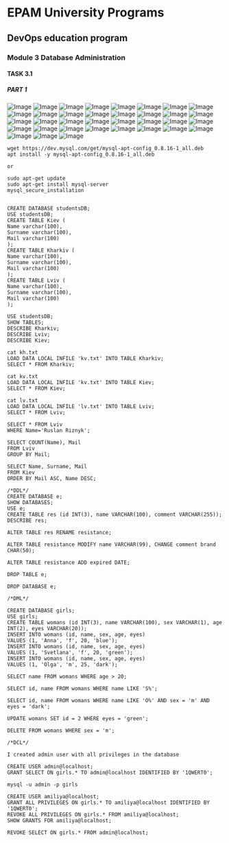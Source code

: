 # EPAM University Programs

## DevOps education program
### Module 3 Database Administration


#### TASK 3.1
##### PART 1
![Image](https://github.com/Twicer/DevOps_online_Dnipro_2020Q42021Q1/blob/master/m3/task3.1/screens3.1.1/2020-12-23_170006.jpg)
![Image](https://github.com/Twicer/DevOps_online_Dnipro_2020Q42021Q1/blob/master/m3/task3.1/screens3.1.1/2020-12-24_230510.jpg)
![Image](https://github.com/Twicer/DevOps_online_Dnipro_2020Q42021Q1/blob/master/m3/task3.1/screens3.1.1/2020-12-24_230629.jpg)
![Image](https://github.com/Twicer/DevOps_online_Dnipro_2020Q42021Q1/blob/master/m3/task3.1/screens3.1.1/2020-12-24_230712.jpg)
![Image](https://github.com/Twicer/DevOps_online_Dnipro_2020Q42021Q1/blob/master/m3/task3.1/screens3.1.1/2020-12-24_230732.jpg)
![Image](https://github.com/Twicer/DevOps_online_Dnipro_2020Q42021Q1/blob/master/m3/task3.1/screens3.1.1/2020-12-24_230822.jpg)
![Image](https://github.com/Twicer/DevOps_online_Dnipro_2020Q42021Q1/blob/master/m3/task3.1/screens3.1.1/2020-12-24_230955.jpg)
![Image](https://github.com/Twicer/DevOps_online_Dnipro_2020Q42021Q1/blob/master/m3/task3.1/screens3.1.1/2020-12-24_231031.jpg)
![Image](https://github.com/Twicer/DevOps_online_Dnipro_2020Q42021Q1/blob/master/m3/task3.1/screens3.1.1/2020-12-24_231042.jpg)
![Image](https://github.com/Twicer/DevOps_online_Dnipro_2020Q42021Q1/blob/master/m3/task3.1/screens3.1.1/2020-12-24_231959.jpg)
![Image](https://github.com/Twicer/DevOps_online_Dnipro_2020Q42021Q1/blob/master/m3/task3.1/screens3.1.1/2020-12-24_232032.jpg)
![Image](https://github.com/Twicer/DevOps_online_Dnipro_2020Q42021Q1/blob/master/m3/task3.1/screens3.1.1/2020-12-24_232055.jpg)
![Image](https://github.com/Twicer/DevOps_online_Dnipro_2020Q42021Q1/blob/master/m3/task3.1/screens3.1.1/2020-12-24_232112.jpg)
![Image](https://github.com/Twicer/DevOps_online_Dnipro_2020Q42021Q1/blob/master/m3/task3.1/screens3.1.1/2020-12-24_232128.jpg)
![Image](https://github.com/Twicer/DevOps_online_Dnipro_2020Q42021Q1/blob/master/m3/task3.1/screens3.1.1/2020-12-24_232655.jpg)
![Image](https://github.com/Twicer/DevOps_online_Dnipro_2020Q42021Q1/blob/master/m3/task3.1/screens3.1.1/2020-12-24_233914.jpg)
![Image](https://github.com/Twicer/DevOps_online_Dnipro_2020Q42021Q1/blob/master/m3/task3.1/screens3.1.1/2020-12-24_234102.jpg)
![Image](https://github.com/Twicer/DevOps_online_Dnipro_2020Q42021Q1/blob/master/m3/task3.1/screens3.1.1/2020-12-24_234407.jpg)
![Image](https://github.com/Twicer/DevOps_online_Dnipro_2020Q42021Q1/blob/master/m3/task3.1/screens3.1.1/2020-12-24_234559.jpg)
![Image](https://github.com/Twicer/DevOps_online_Dnipro_2020Q42021Q1/blob/master/m3/task3.1/screens3.1.1/2020-12-24_234719.jpg)
![Image](https://github.com/Twicer/DevOps_online_Dnipro_2020Q42021Q1/blob/master/m3/task3.1/screens3.1.1/2020-12-24_234804.jpg)
![Image](https://github.com/Twicer/DevOps_online_Dnipro_2020Q42021Q1/blob/master/m3/task3.1/screens3.1.1/2020-12-25_092515.jpg)
![Image](https://github.com/Twicer/DevOps_online_Dnipro_2020Q42021Q1/blob/master/m3/task3.1/screens3.1.1/2020-12-25_092525.jpg)
![Image](https://github.com/Twicer/DevOps_online_Dnipro_2020Q42021Q1/blob/master/m3/task3.1/screens3.1.1/2020-12-25_092645.jpg)
![Image](https://github.com/Twicer/DevOps_online_Dnipro_2020Q42021Q1/blob/master/m3/task3.1/screens3.1.1/2020-12-25_092740.jpg)
![Image](https://github.com/Twicer/DevOps_online_Dnipro_2020Q42021Q1/blob/master/m3/task3.1/screens3.1.1/2020-12-25_093430.jpg)
![Image](https://github.com/Twicer/DevOps_online_Dnipro_2020Q42021Q1/blob/master/m3/task3.1/screens3.1.1/2020-12-25_093507.jpg)
![Image](https://github.com/Twicer/DevOps_online_Dnipro_2020Q42021Q1/blob/master/m3/task3.1/screens3.1.1/2020-12-25_093908.jpg)
![Image](https://github.com/Twicer/DevOps_online_Dnipro_2020Q42021Q1/blob/master/m3/task3.1/screens3.1.1/2020-12-25_094010.jpg)
![Image](https://github.com/Twicer/DevOps_online_Dnipro_2020Q42021Q1/blob/master/m3/task3.1/screens3.1.1/2020-12-25_100816.jpg)
![Image](https://github.com/Twicer/DevOps_online_Dnipro_2020Q42021Q1/blob/master/m3/task3.1/screens3.1.1/2020-12-25_100931.jpg)
![Image](https://github.com/Twicer/DevOps_online_Dnipro_2020Q42021Q1/blob/master/m3/task3.1/screens3.1.1/2020-12-25_101452.jpg)
![Image](https://github.com/Twicer/DevOps_online_Dnipro_2020Q42021Q1/blob/master/m3/task3.1/screens3.1.1/2020-12-25_101844.jpg)
![Image](https://github.com/Twicer/DevOps_online_Dnipro_2020Q42021Q1/blob/master/m3/task3.1/screens3.1.1/2020-12-25_102106.jpg)
![Image](https://github.com/Twicer/DevOps_online_Dnipro_2020Q42021Q1/blob/master/m3/task3.1/screens3.1.1/2020-12-25_102249.jpg)

```
wget https://dev.mysql.com/get/mysql-apt-config_0.8.16-1_all.deb
apt install -y mysql-apt-config_0.8.16-1_all.deb

or

sudo apt-get update
sudo apt-get install mysql-server
mysql_secure_installation


CREATE DATABASE studentsDB;
USE studentsDB;
CREATE TABLE Kiev (
Name varchar(100),
Surname varchar(100),
Mail varchar(100)
);
CREATE TABLE Kharkiv (
Name varchar(100),
Surname varchar(100),
Mail varchar(100)
);
CREATE TABLE Lviv (
Name varchar(100),
Surname varchar(100),
Mail varchar(100)
);

USE studentsDB;
SHOW TABLES;
DESCRIBE Kharkiv;
DESCRIBE Lviv;
DESCRIBE Kiev;

cat kh.txt
LOAD DATA LOCAL INFILE 'kv.txt' INTO TABLE Kharkiv;
SELECT * FROM Kharkiv;

cat kv.txt
LOAD DATA LOCAL INFILE 'kv.txt' INTO TABLE Kiev;
SELECT * FROM Kiev;

cat lv.txt
LOAD DATA LOCAL INFILE 'lv.txt' INTO TABLE Lviv;
SELECT * FROM Lviv;

SELECT * FROM Lviv
WHERE Name='Ruslan Riznyk';

SELECT COUNT(Name), Mail
FROM Lviv
GROUP BY Mail;

SELECT Name, Surname, Mail
FROM Kiev
ORDER BY Mail ASC, Name DESC;

/*DDL*/
CREATE DATABASE e;
SHOW DATABASES;
USE e;
CREATE TABLE res (id INT(3), name VARCHAR(100), comment VARCHAR(255));
DESCRIBE res;

ALTER TABLE res RENAME resistance;

ALTER TABLE resistance MODIFY name VARCHAR(99), CHANGE comment brand CHAR(50);

ALTER TABLE resistance ADD expired DATE;

DROP TABLE e;

DROP DATABASE e;

/*DML*/

CREATE DATABASE girls;
USE girls;
CREATE TABLE womans (id INT(3), name VARCHAR(100), sex VARCHAR(1), age INT(2), eyes VARCHAR(20));
INSERT INTO womans (id, name, sex, age, eyes)
VALUES (1, 'Anna', 'f', 20, 'blue');
INSERT INTO womans (id, name, sex, age, eyes)
VALUES (1, 'Svetlana', 'f', 20, 'green');
INSERT INTO womans (id, name, sex, age, eyes)
VALUES (1, 'Olga', 'm', 25, 'dark');

SELECT name FROM womans WHERE age > 20;

SELECT id, name FROM womans WHERE name LIKE 'S%';

SELECT id, name FROM womans WHERE name LIKE 'O%' AND sex = 'm' AND eyes = 'dark';

UPDATE womans SET id = 2 WHERE eyes = 'green';

DELETE FROM womans WHERE sex = 'm';

/*DCL*/

I created admin user with all privileges in the database

CREATE USER admin@localhost;
GRANT SELECT ON girls.* TO admin@localhost IDENTIFIED BY '1QWERT0';

mysql -u admin -p girls

CREATE USER amiliya@localhost;
GRANT ALL PRIVILEGES ON girls.* TO amiliya@localhost IDENTIFIED BY '1QWERT0';
REVOKE ALL PRIVILEGES ON girls.* FROM amiliya@localhost;
SHOW GRANTS FOR amiliya@localhost;

REVOKE SELECT ON girls.* FROM admin@localhost;
```
